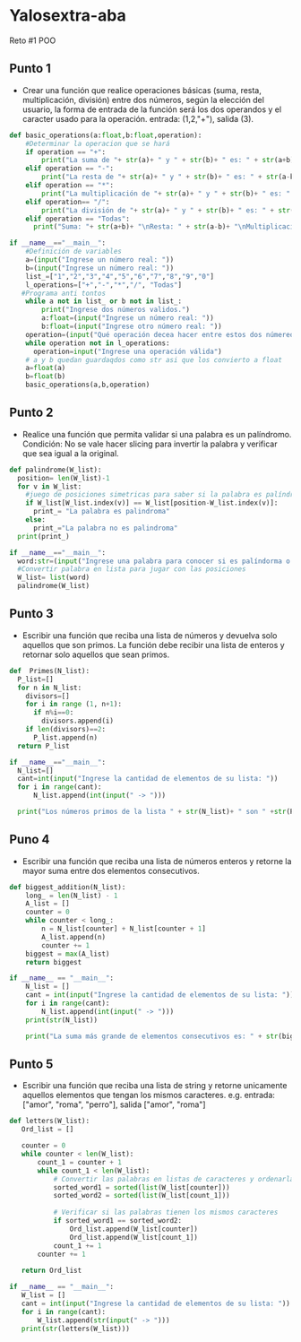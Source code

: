 # Yalosextra-aba
Reto #1 POO
## Punto 1
* Crear una función que realice operaciones básicas (suma, resta, multiplicación, división) entre dos números, según la elección del usuario, la forma de entrada de la función será los dos operandos y el caracter usado para la operación. entrada: (1,2,"+"), salida (3).
```python
def basic_operations(a:float,b:float,operation):
    #Determinar la operacion que se hará
    if operation == "+":
        print("La suma de "+ str(a)+ " y " + str(b)+ " es: " + str(a+b))
    elif operation == "-":
        print("La resta de "+ str(a)+ " y " + str(b)+ " es: " + str(a-b))
    elif operation == "*":
        print("La multiplicación de "+ str(a)+ " y " + str(b)+ " es: " + str(a*b))
    elif operation== "/":
        print("La división de "+ str(a)+ " y " + str(b)+ " es: " + str(a/b))
    elif operation == "Todas":
      print("Suma: "+ str(a+b)+ "\nResta: " + str(a-b)+ "\nMultiplicación:"+ str(a*b)+ "\nDivisión: "+str(a/b))

if __name__=="__main__":
    #Definición de variables
    a=(input("Ingrese un número real: "))
    b=(input("Ingrese un número real: "))
    list_=["1","2","3","4","5","6","7","8","9","0"]
    l_operations=["+","-","*","/", "Todas"]
   #Programa anti tontos
    while a not in list_ or b not in list_:
        print("Ingrese dos números validos.")
        a:float=(input("Ingrese un número real: "))
        b:float=(input("Ingrese otro número real: "))
    operation=(input("Qué operación decea hacer entre estos dos númereos:\nIngrese + para hacer la suma\nIngrese - para hacer la resta\nIngrese * para hacer la múltiplicación\nIngrese / para hacer la división\nIngrese'Todas' para hacer todos. "))
    while operation not in l_operations:
      operation=input("Ingrese una operación válida")
    # a y b quedan guardaqdos como str asi que los convierto a float
    a=float(a)
    b=float(b)
    basic_operations(a,b,operation)


```
## Punto 2
* Realice una función que permita validar si una palabra es un palíndromo. Condición: No se vale hacer slicing para invertir la palabra y verificar que sea igual a la original.
```python
def palindrome(W_list):
  position= len(W_list)-1
  for v in W_list:
    #juego de posiciones simetricas para saber si la palabra es palíndroma
    if W_list[W_list.index(v)] == W_list[position-W_list.index(v)]:
      print_= "La palabra es palindroma"
    else:
      print_="La palabra no es palindroma"
  print(print_)

if __name__=="__main__":
  word:str=(input("Ingrese una palabra para conocer si es palíndorma o no: ") )
  #Convertir palabra en lista para jugar con las posiciones
  W_list= list(word)
  palindrome(W_list)
```
## Punto 3
* Escribir una función que reciba una lista de números y devuelva solo aquellos que son primos. La función debe recibir una lista de enteros y retornar solo aquellos que sean primos.
```python
def  Primes(N_list):
  P_list=[]
  for n in N_list:
    divisors=[]
    for i in range (1, n+1):
      if n%i==0:
        divisors.append(i)
    if len(divisors)==2:
      P_list.append(n)
  return P_list

if __name__=="__main__":
  N_list=[]
  cant=int(input("Ingrese la cantidad de elementos de su lista: "))
  for i in range(cant):
      N_list.append(int(input(" -> ")))

  print("Los números primos de la lista " + str(N_list)+ " son " +str(Primes(N_list)))
```
## Puno 4
* Escribir una función que reciba una lista de números enteros y retorne la mayor suma entre dos elementos consecutivos.
```python
def biggest_addition(N_list):
    long_ = len(N_list) - 1
    A_list = []
    counter = 0
    while counter < long_:
        n = N_list[counter] + N_list[counter + 1]
        A_list.append(n)
        counter += 1
    biggest = max(A_list)
    return biggest

if __name__ == "__main__":
    N_list = []
    cant = int(input("Ingrese la cantidad de elementos de su lista: "))
    for i in range(cant):
        N_list.append(int(input(" -> ")))
    print(str(N_list))

    print("La suma más grande de elementos consecutivos es: " + str(biggest_addition(N_list)))
```
## Punto 5
* Escribir una función que reciba una lista de string y retorne unicamente aquellos elementos que tengan los mismos caracteres. e.g. entrada: ["amor", "roma", "perro"], salida ["amor", "roma"]
 ```python
def letters(W_list):
    Ord_list = []

    counter = 0
    while counter < len(W_list):
        count_1 = counter + 1
        while count_1 < len(W_list):
            # Convertir las palabras en listas de caracteres y ordenarlas
            sorted_word1 = sorted(list(W_list[counter]))
            sorted_word2 = sorted(list(W_list[count_1]))
            
            # Verificar si las palabras tienen los mismos caracteres
            if sorted_word1 == sorted_word2:
                Ord_list.append(W_list[counter])
                Ord_list.append(W_list[count_1])
            count_1 += 1
        counter += 1
    
    return Ord_list

if __name__ == "__main__":
    W_list = []
    cant = int(input("Ingrese la cantidad de elementos de su lista: "))
    for i in range(cant):
        W_list.append(str(input(" -> ")))
    print(str(letters(W_list)))
```
